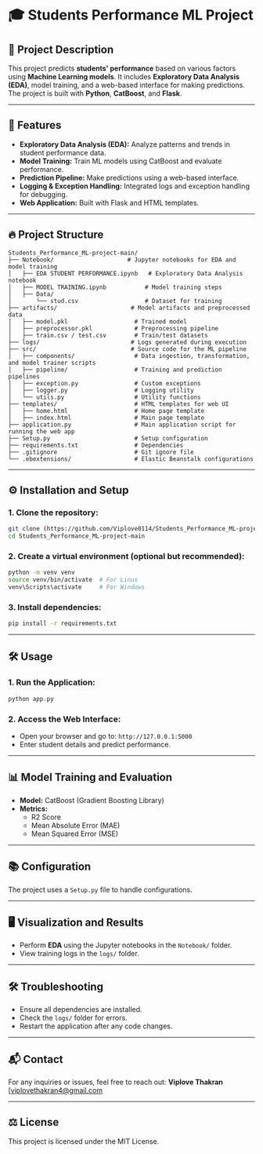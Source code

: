 # 🎓 Students Performance ML Project

## 📝 **Project Description**
This project predicts **students' performance** based on various factors using **Machine Learning models**. It includes **Exploratory Data Analysis (EDA)**, model training, and a web-based interface for making predictions. The project is built with **Python**, **CatBoost**, and **Flask**.

---

## 🚀 **Features**
- **Exploratory Data Analysis (EDA):** Analyze patterns and trends in student performance data.
- **Model Training:** Train ML models using CatBoost and evaluate performance.
- **Prediction Pipeline:** Make predictions using a web-based interface.
- **Logging & Exception Handling:** Integrated logs and exception handling for debugging.
- **Web Application:** Built with Flask and HTML templates.

---

## 🔥 **Project Structure**
```
Students_Performance_ML-project-main/
├── Notebook/                     # Jupyter notebooks for EDA and model training
│   ├── EDA STUDENT PERFORMANCE.ipynb   # Exploratory Data Analysis notebook
│   ├── MODEL TRAINING.ipynb           # Model training steps
│   ├── Data/
│       └── stud.csv                   # Dataset for training
├── artifacts/                     # Model artifacts and preprocessed data
│   ├── model.pkl                   # Trained model
│   ├── preprocessor.pkl            # Preprocessing pipeline
│   ├── train.csv / test.csv        # Train/test datasets
├── logs/                          # Logs generated during execution
├── src/                           # Source code for the ML pipeline
│   ├── components/                 # Data ingestion, transformation, and model trainer scripts
│   ├── pipeline/                   # Training and prediction pipelines
│   ├── exception.py                # Custom exceptions
│   ├── logger.py                   # Logging utility
│   └── utils.py                    # Utility functions
├── templates/                      # HTML templates for web UI
│   ├── home.html                   # Home page template
│   ├── index.html                  # Main page template
├── application.py                  # Main application script for running the web app
├── Setup.py                        # Setup configuration
├── requirements.txt                # Dependencies
├── .gitignore                      # Git ignore file
└── .ebextensions/                  # Elastic Beanstalk configurations
```

---

## ⚙️ **Installation and Setup**

### **1. Clone the repository:**
```bash
git clone (https://github.com/Viplove0114/Students_Performance_ML-project)
cd Students_Performance_ML-project-main
```

### **2. Create a virtual environment (optional but recommended):**
```bash
python -m venv venv
source venv/bin/activate  # For Linux
venv\Scripts\activate     # For Windows
```

### **3. Install dependencies:**
```bash
pip install -r requirements.txt
```

---

## 🛠️ **Usage**

### **1. Run the Application:**
```bash
python app.py
```

### **2. Access the Web Interface:**
- Open your browser and go to: `http://127.0.0.1:5000`
- Enter student details and predict performance.

---

## 📊 **Model Training and Evaluation**
- **Model:** CatBoost (Gradient Boosting Library)
- **Metrics:**
  - R2 Score
  - Mean Absolute Error (MAE)
  - Mean Squared Error (MSE)

---

## 📚 **Configuration**
The project uses a `Setup.py` file to handle configurations.

---

## 🖥️ **Visualization and Results**
- Perform **EDA** using the Jupyter notebooks in the `Notebook/` folder.
- View training logs in the `logs/` folder.

---

## 🛠️ **Troubleshooting**
- Ensure all dependencies are installed.
- Check the `logs/` folder for errors.
- Restart the application after any code changes.

---

## 📬 **Contact**
For any inquiries or issues, feel free to reach out: **Viplove Thakran**
[viplovethakran4@gmail.com

---

## ⚖️ **License**
This project is licensed under the MIT License.


